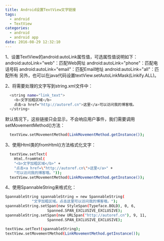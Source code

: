 ```yaml
---
title: Android设置TextView文字链接
tags:
  - android
  - TextView
categories:
  - android
  - android app
date: 2016-08-29 12:32:10
---
```


1、设置TextView的android:autoLink属性值，可选属性值说明如下：
android:autoLink="web"：匹配Web网址
android:autoLink="phone"：匹配电话号码
android:autoLink="email"：匹配Email地址
android:autoLink="all"：匹配所有
另外，也可以在java代码设置textView.setAutoLinkMask(Linkify.ALL)。

2、将需要处理的文字写到string.xml文件中：
``` bash
  <string name="link_text">
    <b>文字加粗区域</b>
    点击<a href="http://autoref.cn">这里</a>可以访问我的博客哦。
  </string>
```
默认情况下，这些链接只会显示，不会响应用户事件，我们需要调用setMovementMethod()方法：
``` bash
  textView.setMovementMethod(LinkMovementMethod.getInstance());
```

3、使用Html类的fromHtml()方法格式化文字：
``` bash
  textView.setText(
    Html.fromHtml(
    "<b>文字加粗区域</b>" +
    "点击<a href=\"http://autoref.cn\">这里</a>" +
    "可以访问我的博客哦。"));
  textView.setMovementMethod(LinkMovementMethod.getInstance());
```

4、使用SpannableString来格式化：
``` bash
SpannableString spannableString = new SpannableString(
            "文字加粗区域。点击这里可以访问我的博客哦。");
spannableString.setSpan(new StyleSpan(Typeface.BOLD), 0, 6,
                   Spanned.SPAN_EXCLUSIVE_EXCLUSIVE);
spannableString.setSpan(new URLSpan("http://autoref.cn"), 9, 11,
                   Spanned.SPAN_EXCLUSIVE_EXCLUSIVE);

textView.setText(spannableString);
textView.setMovementMethod(LinkMovementMethod.getInstance());
```
